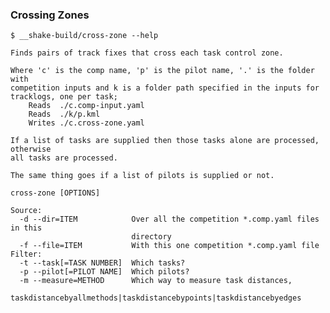 ### Crossing Zones

    $ __shake-build/cross-zone --help

    Finds pairs of track fixes that cross each task control zone.

    Where 'c' is the comp name, 'p' is the pilot name, '.' is the folder with
    competition inputs and k is a folder path specified in the inputs for
    tracklogs, one per task;
        Reads  ./c.comp-input.yaml
        Reads  ./k/p.kml
        Writes ./c.cross-zone.yaml

    If a list of tasks are supplied then those tasks alone are processed, otherwise
    all tasks are processed.

    The same thing goes if a list of pilots is supplied or not.

    cross-zone [OPTIONS]

    Source:
      -d --dir=ITEM            Over all the competition *.comp.yaml files in this
                               directory
      -f --file=ITEM           With this one competition *.comp.yaml file
    Filter:
      -t --task[=TASK NUMBER]  Which tasks?
      -p --pilot[=PILOT NAME]  Which pilots?
      -m --measure=METHOD      Which way to measure task distances,
                               taskdistancebyallmethods|taskdistancebypoints|taskdistancebyedges
